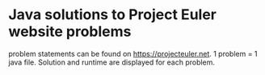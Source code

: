 # Java solutions to Project Euler website problems
problem statements can be found on https://projecteuler.net.
1 problem = 1 java file.
Solution and runtime are displayed for each problem.

